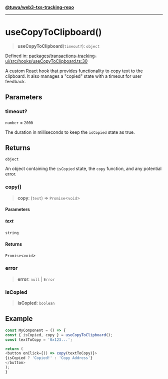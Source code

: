 [**@tuwa/web3-txs-tracking-repo**](../../../README.md)

***

# useCopyToClipboard()

> **useCopyToClipboard**(`timeout?`): `object`

Defined in: [packages/transactions-tracking-ui/src/hooks/useCopyToClipboard.ts:30](https://github.com/TuwaIO/web3-transactions-tracking/blob/27cafae30bccefa7ba3ea936ed9bfbdaf84605d5/packages/transactions-tracking-ui/src/hooks/useCopyToClipboard.ts#L30)

A custom React hook that provides functionality to copy text to the clipboard.
It also manages a "copied" state with a timeout for user feedback.

## Parameters

### timeout?

`number` = `2000`

The duration in milliseconds to keep the `isCopied` state as true.

## Returns

`object`

An object containing the `isCopied` state, the `copy` function, and any potential error.

### copy()

> **copy**: (`text`) => `Promise`\<`void`\>

#### Parameters

##### text

`string`

#### Returns

`Promise`\<`void`\>

### error

> **error**: `null` \| `Error`

### isCopied

> **isCopied**: `boolean`

## Example

```ts
const MyComponent = () => {
const { isCopied, copy } = useCopyToClipboard();
const textToCopy = '0x123...';

return (
<button onClick={() => copy(textToCopy)}>
{isCopied ? 'Copied!' : 'Copy Address'}
</button>
);
}
```
